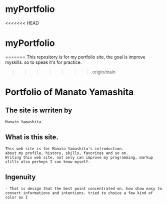 # myPortfolio
<<<<<<< HEAD
# myPortfolio
=======
This repository is for my portfolio site, the goal is improve myskills. so to speak it's for practice.
>>>>>>> origin/main
# Portfolio of Manato Yamashita
## The site is wrriten by
    Manato Yamashita.
## What is this site.
    This web site is for Manato Yamashita's introduction. 
    about my profile, history, skills, favorites and so on. 
    Writing this web site, not only can improve my programming, markup slills also perheps I can know myself. 
## Ingenuity
    - That is design that the best point concentrated on. how show easy to convert informations and intentions. tried to choice a few kind of color as I 